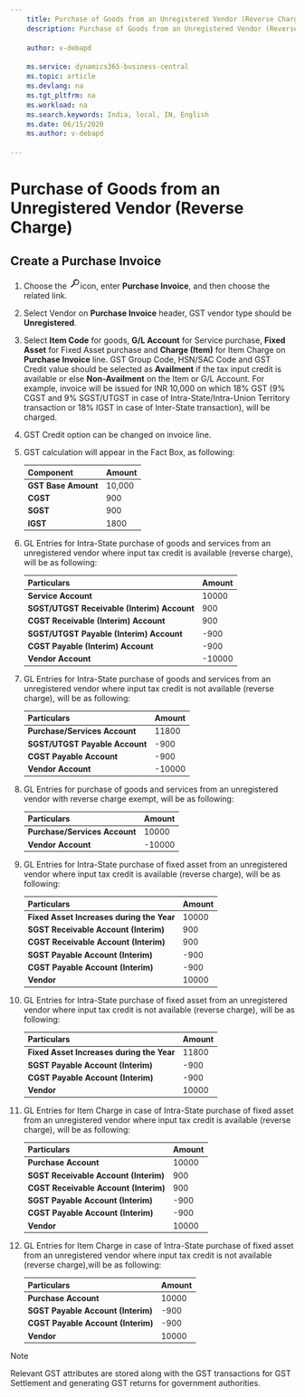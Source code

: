 ```yaml
---
    title: Purchase of Goods from an Unregistered Vendor (Reverse Charge)
    description: Purchase of Goods from an Unregistered Vendor (Reverse Charge)

    author: v-debapd

    ms.service: dynamics365-business-central
    ms.topic: article
    ms.devlang: na
    ms.tgt_pltfrm: na
    ms.workload: na
    ms.search.keywords: India, local, IN, English
    ms.date: 06/15/2020
    ms.author: v-debapd

---
```

# Purchase of Goods from an Unregistered Vendor (Reverse Charge)

## Create a Purchase Invoice


1. Choose the ![img](image/search.jpg)icon, enter **Purchase Invoice**, and then choose the related link. 
2. Select Vendor on **Purchase Invoice** header, GST vendor type should be **Unregistered**.
3. Select **Item Code** for goods, **G/L Account** for Service purchase, **Fixed Asset** for Fixed Asset purchase and **Charge (Item)** for Item Charge on **Purchase Invoice** line. GST Group Code, HSN/SAC Code and GST Credit value should be selected as **Availment** if the tax input credit is available or else **Non-Availment** on the Item or G/L Account. For example, invoice will be issued for INR 10,000 on which 18% GST (9% CGST and 9% SGST/UTGST in case of Intra-State/Intra-Union Territory transaction or 18% IGST in case of Inter-State transaction), will be charged.
5. GST Credit option can be changed on invoice line.
6. GST calculation will appear in the Fact Box, as following:
    
    |Component|Amount|
    |----------------------------------|---------------------------------------|  
    |**GST Base Amount**|10,000|  
    |**CGST**|900|  
    |**SGST**|900|
    |**IGST**|1800|

7. GL Entries for Intra-State purchase of goods and services from an unregistered vendor where input tax credit is available (reverse charge), will be as following:
    
    |Particulars|Amount|
    |----------------------------------|---------------------------------------|  
    |**Service Account**|10000|  
    |**SGST/UTGST Receivable (Interim) Account**|900|
    |**CGST Receivable (Interim) Account**|900|
    |**SGST/UTGST Payable (Interim) Account**|-900|
    |**CGST Payable (Interim) Account**|-900|
    |**Vendor Account**|-10000|

8. GL Entries for Intra-State purchase of goods and services from an unregistered vendor where input tax credit is not available (reverse charge), will be as following:
    
    |Particulars|Amount|
    |----------------------------------|---------------------------------------|  
    |**Purchase/Services Account**|11800|  
    |**SGST/UTGST Payable Account**|-900|
    |**CGST Payable Account**|-900|
    |**Vendor Account**|-10000|

9. GL Entries for purchase of goods and services from an unregistered vendor with reverse charge exempt, will be as following:
    
    |Particulars|Amount|
    |----------------------------------|---------------------------------------|  
    |**Purchase/Services Account**|10000|  
    |**Vendor Account**|-10000|

10. GL Entries for Intra-State purchase of fixed asset from an unregistered vendor where input tax credit is available (reverse charge), will be as following:
    
    |Particulars|Amount|
    |----------------------------------|---------------------------------------|
    |**Fixed Asset Increases during the Year**|10000|
    |**SGST Receivable Account (Interim)**|900|
    |**CGST Receivable Account (Interim)**|900|
    |**SGST Payable Account (Interim)**|-900|
    |**CGST Payable Account (Interim)**|-900|
    |**Vendor**|10000|

11. GL Entries for Intra-State purchase of fixed asset from an unregistered vendor where input tax credit is not available (reverse charge), will be as following:
    
    |Particulars|Amount|
    |----------------------------------|---------------------------------------|
    |**Fixed Asset Increases during the Year**|11800|
    |**SGST Payable Account (Interim)**|-900|
    |**CGST Payable Account (Interim)**|-900|
    |**Vendor**|10000|

12. GL Entries for Item Charge in case of Intra-State purchase of fixed asset from an unregistered vendor where input tax credit is available (reverse charge), will be as following:
    
    |Particulars|Amount|
    |----------------------------------|---------------------------------------| 
    |**Purchase Account**|10000|
    |**SGST Receivable Account (Interim)**|900|
    |**CGST Receivable Account (Interim)**|900|
    |**SGST Payable Account (Interim)**|-900|
    |**CGST Payable Account (Interim)**|-900|
    |**Vendor**|10000|

13. GL Entries for Item Charge in case of Intra-State purchase of fixed asset from an unregistered vendor where input tax credit is not available (reverse charge),will be as following:
    
    |Particulars|Amount|
    |----------------------------------|---------------------------------------| 
    |**Purchase Account**|10000|
    |**SGST Payable Account (Interim)**|-900|
    |**CGST Payable Account (Interim)**|-900|
    |**Vendor**|10000|


> [!NOTE]
>
> Relevant GST attributes are stored along with the GST transactions for GST Settlement and generating GST returns for government authorities.





































